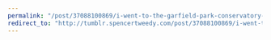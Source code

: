 ```yaml
---
permalink: "/post/37088100869/i-went-to-the-garfield-park-conservatory-for-the"
redirect_to: "http://tumblr.spencertweedy.com/post/37088100869/i-went-to-the-garfield-park-conservatory-for-the"
---
```


